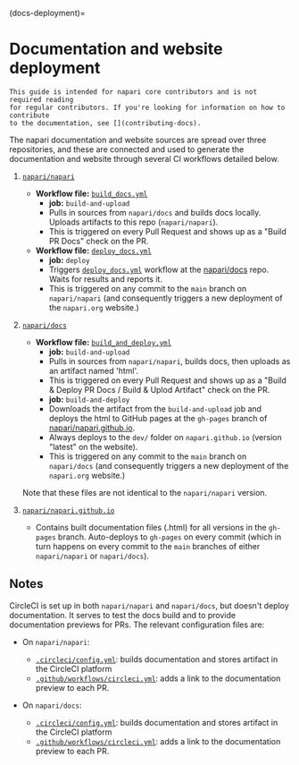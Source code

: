 (docs-deployment)=

# Documentation and website deployment

```{note}
This guide is intended for napari core contributors and is not required reading
for regular contributors. If you're looking for information on how to contribute
to the documentation, see [](contributing-docs).
```

The napari documentation and website sources are spread over three repositories,
and these are connected and used to generate the documentation and website
through several CI workflows detailed below.

1. [`napari/napari`](https://github.com/napari/napari)
    - **Workflow file:** [`build_docs.yml`](https://github.com/napari/napari/blob/main/.github/workflows/build_docs.yml)
        - **job:** `build-and-upload`
        - Pulls in sources from `napari/docs` and builds docs locally. Uploads
          artifacts to this repo (`napari/napari`).
        - This is triggered on every Pull Request and shows up as a "Build PR
          Docs" check on the PR.
    - **Workflow file:** [`deploy_docs.yml`](https://github.com/napari/napari/blob/main/.github/workflows/deploy_docs.yml)
        - **job:** `deploy`
        - Triggers [`deploy_docs.yml`](https://github.com/napari/docs/blob/main/.github/workflows/deploy_docs.yml)
          workflow at the [napari/docs](https://github.com/napari/docs) repo.
          Waits for results and reports it.
        - This is triggered on any commit to the `main` branch on
          `napari/napari` (and consequently triggers a new deployment of the
          `napari.org` website.)

2. [`napari/docs`](https://github.com/napari/docs)
    - **Workflow file:** [`build_and_deploy.yml`](https://github.com/napari/docs/blob/main/.github/workflows/build_and_deploy.yml)
        - **job:** `build-and-upload`
        - Pulls in sources from `napari/napari`, builds docs, then uploads as an
          artifact named 'html'.
        - This is triggered on every Pull Request and shows up as a "Build & Deploy PR
          Docs / Build & Uplod Artifact" check on the PR.
        - **job:** `build-and-deploy`
        - Downloads the artifact from the `build-and-upload` job and deploys the html
          to GitHub pages at the `gh-pages` branch of
          [napari/napari.github.io](https://github.com/napari/napari.github.io/tree/gh-pages).
        - Always deploys to the `dev/` folder on `napari.github.io` (version
          "latest" on the website).
        - This is triggered on any commit to the `main` branch on `napari/docs`
          (and consequently triggers a new deployment of the `napari.org`
          website.)

    Note that these files are not identical to the `napari/napari` version.

3. [`napari/napari.github.io`](https://github.com/napari/napari.github.io)
    - Contains built documentation files (.html) for all versions in the
      `gh-pages` branch. Auto-deploys to `gh-pages` on every commit (which in
      turn happens on every commit to the `main` branches of either
      `napari/napari` or `napari/docs`).

## Notes

CircleCI is set up in both `napari/napari` and `napari/docs`, but doesn't deploy
documentation. It serves to test the docs build and to provide documentation
previews for PRs. The relevant configuration files are:

- On `napari/napari`:
  - [`.circleci/config.yml`](https://github.com/napari/napari/blob/main/.circleci/config.yml): builds documentation and stores artifact in the CircleCI platform
  - [`.github/workflows/circleci.yml`](https://github.com/napari/napari/blob/main/.github/workflows/circleci.yml): adds a link to the documentation preview to each PR.

- On `napari/docs`:
  - [`.circleci/config.yml`](https://github.com/napari/docs/blob/main/.circleci/config.yml): builds documentation and stores artifact in the CircleCI platform
  - [`.github/workflows/circleci.yml`](https://github.com/napari/docs/blob/main/.github/workflows/circleci.yml): adds a link to the documentation preview to each PR.
